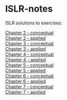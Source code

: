 # ISLR-notes
ISLR solutions to exercises:

[Chapter 2 - conceptual](https://htmlpreview.github.io/?https://github.com/hamstr147/ISLR-notes/blob/master/ISLR_chap2_conceptual.html)<br>
[Chapter 2 - applied](https://htmlpreview.github.io/?https://github.com/hamstr147/ISLR-notes/blob/master/ISLR_chap2_applied.html)<br>
[Chapter 3 - conceptual](https://htmlpreview.github.io/?https://github.com/hamstr147/ISLR-notes/blob/master/ISLR_chap3_conceptual.html)<br>
[Chapter 3 - applied](https://htmlpreview.github.io/?https://github.com/hamstr147/ISLR-notes/blob/master/ISLR_chap3_applied.html)<br>
[Chapter 4 - conceptual](https://htmlpreview.github.io/?https://github.com/hamstr147/ISLR-notes/blob/master/ISLR_chap4_conceptual.html)<br>
[Chapter 4 - applied](https://htmlpreview.github.io/?https://github.com/hamstr147/ISLR-notes/blob/master/ISLR_chap4_applied.html)<br>
[Chapter 5 - conceptual](https://htmlpreview.github.io/?https://github.com/hamstr147/ISLR-notes/blob/master/ISLR_chap5_conceptual.html)<br>
[Chapter 5 - applied](https://htmlpreview.github.io/?https://github.com/hamstr147/ISLR-notes/blob/master/ISLR_chap5_applied.html)<br>
[Chapter 6 - conceptual](https://htmlpreview.github.io/?https://github.com/hamstr147/ISLR-notes/blob/master/ISLR_chap6_conceptual.html)<br>
[Chapter 6 - applied](https://htmlpreview.github.io/?https://github.com/hamstr147/ISLR-notes/blob/master/ISLR_chap6_applied.html)<br>
[Chapter 7 - conceptual](https://htmlpreview.github.io/?https://github.com/hamstr147/ISLR-notes/blob/master/ISLR_chap7_conceptual.html)<br>
[Chapter 7 - applied](https://htmlpreview.github.io/?https://github.com/hamstr147/ISLR-notes/blob/master/ISLR_chap7_applied.html)
